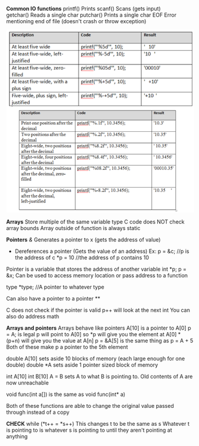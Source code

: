 **Common IO functions**
printf()    Prints
scanf()     Scans (gets input)  
getchar()   Reads a single char
putchar()   Prints a single char
EOF         Error mentioning end of file (doesn't crash or throw exception)

![Print formatting keywords](image-10.png)

**Arrays**
Store multiple of the same variable type
C code does NOT check array bounds
Array outside of function is always static 

**Pointers**
*&* Generates a pointer to x (gets the address of value)
* Dereferences a pointer (Gets the value of an address)
Ex: 
p = &c; //p is the address of c
*p = 10 //the address of p contains 10

Pointer is a variable that stores the address of another variable
int *p;
p = &x;
Can be used to access memory location or pass address to a function

type *type; //A pointer to whatever type

Can also have a pointer to a pointer **

C does not check if the pointer is valid
p++ will look at the next int
You can also do address math


**Arrays and pointers**
Arrays behave like pointers
A[10] is a pointer to A[0]
p = A; is legal
p will point to A[0] so *p will give you the element at A[0]
*(p+n) will give you the value at A[n]
p = &A[5]
is the same thing as 
p = A + 5
Both of these make p a pointer to the 5th element

double A[10] sets aside 10 blocks of memory (each large enough for one double)
double *A sets aside 1 pointer sized block of memory

int A[10]
int B[10]
A = B sets A to what B is pointing to. Old contents of A are now unreachable

void func(int a[])
is the same as 
void func(int* a)

Both of these functions are able to change the original value passed through instead of a copy


**CHECK**
while (*t++ = *s++)
This changes t to be the same as s
Whatever t is pointing to is whatever s is pointing to until they aren't pointing at anything


